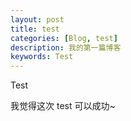 ```yaml
---
layout: post
title: test
categories: [Blog, test]
description: 我的第一篇博客
keywords: Test
---
```


Test

我觉得这次 test 可以成功~ 
